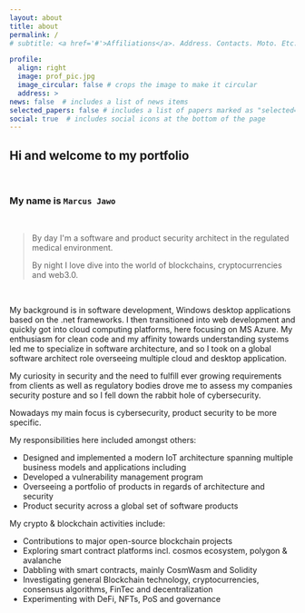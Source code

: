 ```yaml
---
layout: about
title: about
permalink: /
# subtitle: <a href='#'>Affiliations</a>. Address. Contacts. Moto. Etc.

profile:
  align: right
  image: prof_pic.jpg
  image_circular: false # crops the image to make it circular
  address: >
news: false  # includes a list of news items
selected_papers: false # includes a list of papers marked as "selected={true}"
social: true  # includes social icons at the bottom of the page
---
```


## Hi and welcome to my portfolio

</br>

### My name is `Marcus Jawo`  

</br>

>By day I'm a software and product security architect in the regulated medical environment.  
>
>By night I love dive into the world of blockchains, cryptocurrencies  and web3.0.

</br>

My background is in software development, Windows desktop applications based on the .net frameworks. I then transitioned into web development and  quickly got into cloud computing platforms, here focusing on MS Azure. My enthusiasm for clean code and my affinity towards understanding systems led me to specialize in software architecture, and so I took on a global software architect role overseeing multiple cloud and desktop application.

My curiosity in security and the need to fulfill ever growing requirements from clients as well as regulatory bodies drove me to assess my companies security posture and so I fell down the rabbit hole of cybersecurity.  

Nowadays my main focus is cybersecurity, product security to be more specific.

My responsibilities here included amongst others:

- Designed and implemented a modern IoT architecture spanning multiple business models and applications including
- Developed  a vulnerability management program
- Overseeing a portfolio of products in regards of architecture and security
- Product security across a global set of software products

My crypto & blockchain activities include:

- Contributions to major open-source blockchain projects
- Exploring smart contract platforms incl. cosmos ecosystem, polygon & avalanche
- Dabbling with smart contracts, mainly CosmWasm and Solidity
- Investigating general Blockchain technology, cryptocurrencies, consensus algorithms, FinTec and decentralization
- Experimenting with DeFi, NFTs, PoS and governance

<!-- Write your biography here. Tell the world about yourself. Link to your favorite [subreddit](http://reddit.com). You can put a picture in, too. The code is already in, just name your picture `prof_pic.jpg` and put it in the `img/` folder. -->

<!-- Put your address / P.O. box / other info right below your picture. You can also disable any these elements by editing `profile` property of the YAML header of your `_pages/about.md`. Edit `_bibliography/papers.bib` and Jekyll will render your [publications page](/al-folio/publications/) automatically.

Link to your social media connections, too. This theme is set up to use [Font Awesome icons](http://fortawesome.github.io/Font-Awesome/) and [Academicons](https://jpswalsh.github.io/academicons/), like the ones below. Add your Facebook, Twitter, LinkedIn, Google Scholar, or just disable all of them. -->
